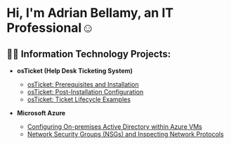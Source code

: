 <h1>Hi, I'm Adrian Bellamy, an IT Professional</a>☺</h1>

<h2>👨‍💻 Information Technology Projects:</h2>

- <b>osTicket (Help Desk Ticketing System)</b>
  - [osTicket: Prerequisites and Installation](https://github.com/AOBTenn/osTicket-Prerequisites-and-Installation.git)
  - [osTicket: Post-Installation Configuration](https://github.com/AOBTenn/osTicket-Post-Installation-Configuration.git)
  - [osTicket: Ticket Lifecycle Examples](https://github.com/AOBTenn/osTicket-Ticket-Lifecycle-Examples.git)

- <b>Microsoft Azure</b>
  - [Configuring On-premises Active Directory within Azure VMs](https://github.com/joshmadakorcc/configure-ad)
  - [Network Security Groups (NSGs) and Inspecting Network Protocols](https://github.com/joshmadakorcc/azure-network-protocols)

